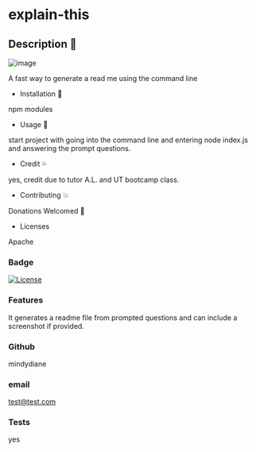 # explain-this

## Description :dizzy:

![image](https://user-images.githubusercontent.com/80286982/126023845-9713ba1c-9c49-4946-9cf8-f294bc4b071c.png)

A fast way to generate a read me using the command line

* Installation :love_letter:

npm modules

* Usage :thought_balloon:

start project with going into the command line and entering node index.js and answering the prompt questions.

* Credit :sweat_drops:

yes, credit due to tutor A.L. and UT bootcamp class.

* Contributing :boom:

Donations Welcomed :sparkling_heart:

* Licenses

Apache

### Badge

[![License](https://img.shields.io/badge/License-Apache%202.0-blue.svg)](https://opensource.org/licenses/Apache-2.0)

### Features

It generates a readme file from prompted questions and can include a screenshot if provided.

### Github

mindydiane

### email

test@test.com
### Tests

yes
